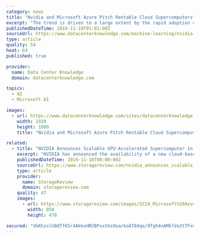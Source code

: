 ```yaml
---
category: news
title: "Nvidia and Microsoft Azure Pitch Rentable Cloud Supercomputers"
excerpt: "The trend is driven to a large extent by the rapid adoption of machine learning. Related: ScaleMatrix and ... Nvidia and Microsoft announced an Azure cloud supercomputer service anyone can use, spinning it up the same way anyone can spin up a regular ..."
publishedDateTime: 2019-11-19T01:01:00Z
sourceUrl: https://www.datacenterknowledge.com/machine-learning/nvidia-and-microsoft-azure-pitch-rentable-cloud-supercomputers
type: article
quality: 54
heat: 64
published: true

provider:
  name: Data Center Knowledge
  domain: datacenterknowledge.com

topics:
  - AI
  - Microsoft AI

images:
  - url: https://www.datacenterknowledge.com/sites/datacenterknowledge.com/files/SC19_Microsoft%20Azure.jpg
    width: 1920
    height: 1080
    title: "Nvidia and Microsoft Azure Pitch Rentable Cloud Supercomputers"

related:
  - title: "NVIDIA Announces Scalable GPU-Accelerated Supercomputer in the Microsoft Azure Cloud"
    excerpt: "NVIDIA has announced the availability of a new cloud-based, GPU-accelerated supercomputer available on Microsoft Azure. Built to handle demanding AI, machine learning and high-performance computing applications, NVIDIA indicates that their new offering ..."
    publishedDateTime: 2019-11-18T00:00:00Z
    sourceUrl: https://www.storagereview.com/nvidia_announces_scalable_gpuaccelerated_supercomputer_in_the_microsoft_azure_cloud
    type: article
    provider:
      name: StorageReview
      domain: storagereview.com
    quality: 47
    images:
      - url: https://www.storagereview.com/images/SC19_Microsoft%20Azure.jpg
        width: 850
        height: 478

secured: "VbKhzslU0dTfK5r4AkkxHMJBPxxtGs9oa/koAT69qe/9Tgh4nAMklVe2tTFxuIIP0lSjrk6aYjFQvO820bwBSaavIuXMO3elCy4R/8vZlvvECOSwN6SN6d/3lqJj+DQ7xqK7E6eWPHGvpRqIBlZt0aBADFH/BnFE1i04JqqWWM93/5KeHGAzXnYWY9l3f0EnGGvx0t1sQ+PGcSnIvhshg9USh7vUjvA5BhfNz8Q8eNrrfMyxtS6w5UYUrRCLAm79FaJ7wkHru02GaicQEsxxoQ==;3Sp4Qe459N03U/e6oAgVmg=="
---
```


